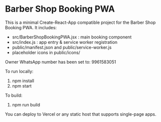 Barber Shop Booking PWA
======================

This is a minimal Create-React-App compatible project for the Barber Shop Booking PWA.
It includes:
- src/BarberShopBookingPWA.jsx : main booking component
- src/index.js : app entry & service worker registration
- public/manifest.json and public/service-worker.js
- placeholder icons in public/icons/

Owner WhatsApp number has been set to: 9961583051

To run locally:
1. npm install
2. npm start

To build:
1. npm run build

You can deploy to Vercel or any static host that supports single-page apps.
